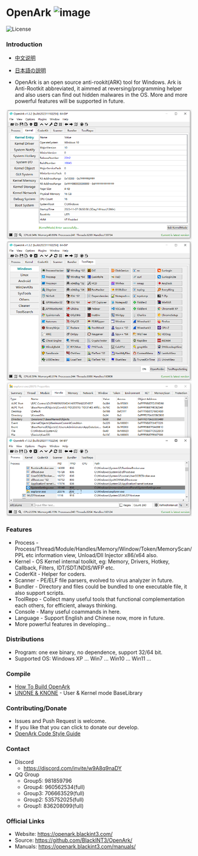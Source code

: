 # OpenArk ![image](doc/resources/logo.png)

![License](https://img.shields.io/badge/License-LGPL-green.svg)

### Introduction
* [中文说明](doc/README-zh.md)
* [日本語の説明](doc/README-ja.md)

* OpenArk is an open source anti-rookit(ARK) tool for Windows. Ark is Anti-Rootkit abbreviated, it aimmed at reversing/programming helper and also users can find out hidden malwares in the OS. More and more powerful features will be supported in future.

![image](doc/resources/snapshot-en-v132.png)
![image](doc/resources/snapshot-en-v132-01.png)
![image](doc/resources/snapshot-en-v132-02.png)

### Features
* Process - Process/Thread/Module/Handles/Memory/Window/Token/MemoryScan/PPL etc information view, Unload/Dll Injector x86/x64 also.
* Kernel - OS Kernel internal toolkit, eg: Memory, Drivers, Hotkey, Callback, Filters, IDT/SDT/NDIS/WFP etc.
* CoderKit - Helper for coders.
* Scanner - PE/ELF file parsers, evolved to virus analyzer in future.
* Bundler - Directory and files could be bundled to one executable file, it also support scripts.
* ToolRepo - Collect many useful tools that functional complementation each others, for efficient, always thinking.
* Console - Many useful coammands in here.
* Language - Support English and Chinese now, more in future.
* More powerful features in developing...

### Distributions
* Program: one exe binary, no dependence, support 32/64 bit.
* Supported OS: Windows XP ... Win7 ... Win10 ... Win11 ...

### Compile
* [How To Build OpenArk](doc/build-openark.md)
* [UNONE & KNONE](https://github.com/BlackINT3/none) - User & Kernel mode BaseLibrary

### Contributing/Donate
  * Issues and Push Request is welcome.
  * If you like that you can click to donate our develop.
  * [OpenArk Code Style Guide](doc/code-style-guide.md)

### Contact
* Discord
  - https://discord.com/invite/w9A8q9naDY
* QQ Group
  - Group5: 981859796
  - Group4: 960562534(full)
  - Group3: 706663529(full)
  - Group2: 535752025(full)
  - Group1: 836208099(full)

### Official Links
* Website: https://openark.blackint3.com/
* Source: https://github.com/BlackINT3/OpenArk/
* Manuals: https://openark.blackint3.com/manuals/
